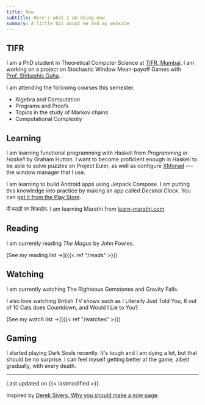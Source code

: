 ```yaml
---
title: Now 
subtitle: Here's what I am doing now
summary: A little bit about me and my website
---
```



## TIFR

I am a PhD student in Theoretical Computer Science at [TIFR, Mumbai](https://www.tcs.tifr.res.in/). I am working on a project on Stochastic Window Mean-payoff Games with [Prof.&nbsp;Shibashis&nbsp;Guha](https://www.tifr.res.in/~shibashis.guha/).

I am attending the following courses this semester:
- Algebra and Computation
- Programs and Proofs
- Topics in the study of Markov chains
- Computational Complexity


## Learning

I am learning functional programming with Haskell from _Programming in Haskell_ by Graham Hutton. I want to become proficient enough in Haskell to be able to solve puzzles on Project Euler, as well as configure [XMonad](https://xmonad.org/) --- the window manager that I use.

I am learning to build Android apps using Jetpack Compose. I am putting this knowledge into practice by making an app called _Decimal Clock_. You can [get it from the Play Store](https://tenhourstudios.com/decimal-clock).

मी मराठी पण शिकतोय.
I am learning Marathi from [learn-marathi.com](https://www.learn-marathi.com/courses).

## Reading
I am currently reading _The Magus_ by John Fowles.

[See my reading list ->]({{< ref "/reads" >}})

## Watching

I am currently watching The Righteous Gemstones and Gravity Falls. 

I also love watching British TV shows such as I Literally Just Told You, 8 out of 10 Cats does Countdown, and Would I Lie to You?. 

[See my watch list ->]({{< ref "/watches" >}})

## Gaming

I started playing Dark Souls recently. It's tough and I am dying a lot, but that should be no surprise. I can feel myself getting better at the game, albeit gradually, with every death. 

---

Last updated on {{< lastmodified >}}.  

Inspired by [Derek Sivers: Why you should make a now page](https://sive.rs/now).